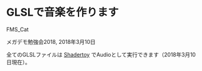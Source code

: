 # GLSLで音楽を作ります

FMS_Cat

メガデモ勉強会2018, 2018年3月10日

全てのGLSLファイルは [Shadertoy](https://www.shadertoy.com/new) でAudioとして実行できます（2018年3月10日現在）。